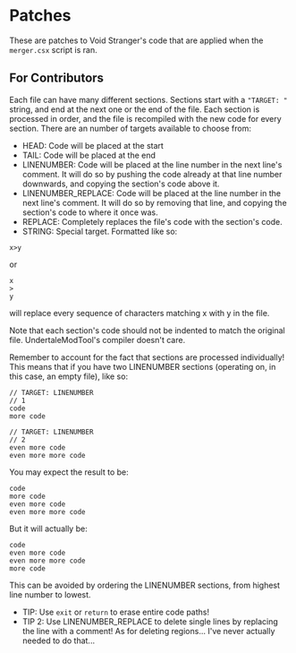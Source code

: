 # Patches
These are patches to Void Stranger's code that are applied when the `merger.csx` script is ran. 


## For Contributors
Each file can have many different sections. Sections start with a `"TARGET: "` string, and end at the next one or the end of the file.
Each section is processed in order, and the file is recompiled with the new code for every section.
There are an number of targets available to choose from:

- HEAD: Code will be placed at the start
- TAIL: Code will be placed at the end
- LINENUMBER: Code will be placed at the line number in the next line's comment.
It will do so by pushing the code already at that line number downwards, and copying the section's code above it.
- LINENUMBER_REPLACE: Code will be placed at the line number in the next line's comment.
It will do so by removing that line, and copying the section's code to where it once was.
- REPLACE: Completely replaces the file's code with the section's code.
- STRING: Special target. Formatted like so:
```
x>y
```
or
```
x
>
y
```
will replace every sequence of characters matching x with y in the file.

Note that each section's code should not be indented to match the original file. UndertaleModTool's compiler doesn't care.

Remember to account for the fact that sections are processed individually! This means that if you have two LINENUMBER sections (operating on, in this case, an empty file), like so:
```
// TARGET: LINENUMBER
// 1
code
more code

// TARGET: LINENUMBER
// 2
even more code
even more more code
```
You may expect the result to be:

```
code
more code
even more code
even more more code
```
But it will actually be:

```
code
even more code
even more more code
more code
```

This can be avoided by ordering the LINENUMBER sections, from highest line number to lowest.

- TIP: Use `exit` or `return` to erase entire code paths!
- TIP 2: Use LINENUMBER_REPLACE to delete single lines by replacing the line with a comment! As for deleting regions... I've never actually needed to do that... 
